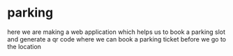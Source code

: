 # parking
here we are making a web application which helps us to book a parking slot and generate a qr code where we can book a parking ticket before we go to the location 
